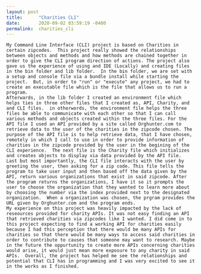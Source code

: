 ```yaml
---
layout: post
title:      "Charities CLI"
date:       2020-09-02 03:59:19 -0400
permalink:  charities_cli
---
```



	My Command Line Interface (CLI) project is based on Charities in certain zipcodes.  This project really showed the relationships between objects and methods and how methods are chained together in order to give the CLI program direction of actions. The project also gave us the experience of using and IDE (Locally) and creating files in the bin folder and lib folder.  In the bin folder, we are set with a setup and console file via a bundle install while starting the project.  But, in order to "run" or "execute" any project, we had to create an executable file which is the file that allows us to run a program.  
	Afterwards, in the lib folder I created an environment file which helps ties in three other files that I created as, API, Charity, and and CLI files.  in otherwords, the environment file helps the three files be able to communicate with each other so that I can call various methods and objects created within the three files. For the API file I used an API provided by a site called Orghunter.com to retrieve data to the user of the charities in the zipcode chosen. The purpose of the API file is to help retrieve data, that I have chosen, remotely in which I call to use in order to provide information of charities in the zipcode provided by the user in the begining of the CLI experience.  The next file is the Charity file which initializes and creates objects to display via data provided by the API file.  Last but most importantly, the CLI file interacts with the user by greeting the user, then asking for a zip code. This file tells the program to take user input and then based off the data given by the API, return various organizations that exist in said zipcode. After the program returns the organizations, I have it so it prompts the user to choose the organization that they wanted to learn more about by choosing the number via the index provided next to the designated organization.  When a organization was chosen, the prgram provides the URL given by Orghunter.com and the program ends.
	My experience on this project was heavily impacted by the lack of reseources provided for charity APIs. It was not easy finding an API that retrieved charities via zipcodes like I wanted. I did come in to this project expecting to find a working API for charities easily because I had this perception that there would be many APIs for charities so that there would be many ways to access said charities in order to contribute to causes that someone may want to research. Maybe in the future the oppurtunity to create more APIs concerning charities would arise, it would just mean more exposure to any charity in said APIs.  Overall, the project has helped me see the relationships and potential that CLI has in programming and I was very excited to see it in the works as I finished.


